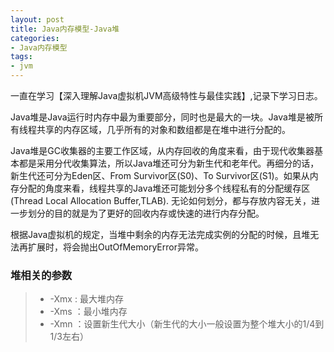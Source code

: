 ```yaml
---
layout: post
title: Java内存模型-Java堆
categories:
- Java内存模型
tags:
- jvm
---
```



一直在学习【深入理解Java虚拟机JVM高级特性与最佳实践】,记录下学习日志。


Java堆是Java运行时内存中最为重要部分，同时也是最大的一块。Java堆是被所有线程共享的内存区域，几乎所有的对象和数组都是在堆中进行分配的。

Java堆是GC收集器的主要工作区域，从内存回收的角度来看，由于现代收集器基本都是采用分代收集算法，所以Java堆还可分为新生代和老年代。再细分的话，新生代还可分为Eden区、From Survivor区(S0)、To Survivor区(S1)。如果从内存分配的角度来看，线程共享的Java堆还可能划分多个线程私有的分配缓存区(Thread Local Allocation Buffer,TLAB). 无论如何划分，都与存放内容无关，进一步划分的目的就是为了更好的回收内存或快速的进行内存分配。

根据Java虚拟机的规定，当堆中剩余的内存无法完成实例的分配的时候，且堆无法再扩展时，将会抛出OutOfMemoryError异常。

### 堆相关的参数

> * -Xmx : 最大堆内存
> * -Xms ：最小堆内存
> * -Xmn ：设置新生代大小（新生代的大小一般设置为整个堆大小的1/4到1/3左右）
